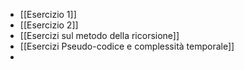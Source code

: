 - [[Esercizio 1]]
- [[Esercizio 2]]
- [[Esercizi sul metodo della ricorsione]]
- [[Esercizi Pseudo-codice e complessità temporale]]
- 